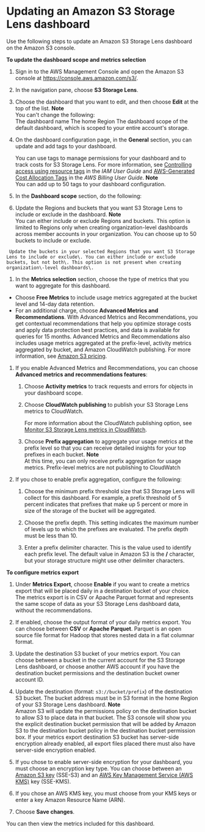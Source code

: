 # Updating an Amazon S3 Storage Lens dashboard<a name="storage_lens_console_editing"></a>

Use the following steps to update an Amazon S3 Storage Lens dashboard on the Amazon S3 console\.

**To update the dashboard scope and metrics selection**

1. Sign in to the AWS Management Console and open the Amazon S3 console at [https://console\.aws\.amazon\.com/s3/](https://console.aws.amazon.com/s3/)\.

1. In the navigation pane, choose **S3 Storage Lens**\.

1. Choose the dashboard that you want to edit, and then choose **Edit** at the top of the list\.
**Note**  
You can't change the following:  
The dashboard name 
The home Region
The dashboard scope of the default dashboard, which is scoped to your entire account's storage\.

1. On the dashboard configuration page, in the **General** section, you can update and add tags to your dashboard\.

   You can use tags to manage permissions for your dashboard and to track costs for S3 Storage Lens\. For more information, see [Controlling access using resource tags](https://docs.aws.amazon.com/IAM/latest/UserGuide/access_tags.html) in the *IAM User Guide* and [AWS\-Generated Cost Allocation Tags](https://docs.aws.amazon.com/awsaccountbilling/latest/aboutv2/aws-tags.html) in the *AWS Billing User Guide*\.
**Note**  
You can add up to 50 tags to your dashboard configuration\.

1.  In the **Dashboard scope** section, do the following:

   1.  Update the Regions and buckets that you want S3 Storage Lens to include or exclude in the dashboard\. 
**Note**  
You can either include or exclude Regions and buckets\. This option is limited to Regions only when creating organization\-level dashboards across member accounts in your organization\. 
You can choose up to 50 buckets to include or exclude\.

     Update the buckets in your selected Regions that you want S3 Storage Lens to include or exclude\. You can either include or exclude buckets, but not both\. This option is not present when creating organization\-level dashboards\.

1.  In the **Metrics selection** section, choose the type of metrics that you want to aggregate for this dashboard\.
   + Choose **Free Metrics** to include usage metrics aggregated at the bucket level and 14\-day data retention\. 
   + For an additional charge, choose **Advanced Metrics and Recommendations**\. With Advanced Metrics and Recommendations, you get contextual recommendations that help you optimize storage costs and apply data protection best practices, and data is available for queries for 15 months\. Advanced Metrics and Recommendations also includes usage metrics aggregated at the prefix\-level, activity metrics aggregated by bucket, and Amazon CloudWatch publishing\. For more information, see [Amazon S3 pricing](http://aws.amazon.com/s3/pricing/)\.

1. If you enable Advanced Metrics and Recommendations, you can choose **Advanced metrics and recommendations features**:

   1. Choose **Activity metrics** to track requests and errors for objects in your dashboard scope\. 

   1. Choose **CloudWatch publishing** to publish your S3 Storage Lens metrics to CloudWatch\.

      For more information about the CloudWatch publishing option, see [Monitor S3 Storage Lens metrics in CloudWatch](storage_lens_view_metrics_cloudwatch.md)\.

   1. Choose **Prefix aggregation** to aggregate your usage metrics at the prefix level so that you can receive detailed insights for your top prefixes in each bucket\.
**Note**  
At this time, you can only receive prefix aggregation for usage metrics\. Prefix\-level metrics are not publishing to CloudWatch

1. If you chose to enable prefix aggregation, configure the following:

   1. Choose the minimum prefix threshold size that S3 Storage Lens will collect for this dashboard\. For example, a prefix threshold of 5 percent indicates that prefixes that make up 5 percent or more in size of the storage of the bucket will be aggregated\. 

   1. Choose the prefix depth\. This setting indicates the maximum number of levels up to which the prefixes are evaluated\. The prefix depth must be less than 10\. 

   1. Enter a prefix delimiter character\. This is the value used to identify each prefix level\. The default value in Amazon S3 is the **/** character, but your storage structure might use other delimiter characters\.

**To configure metrics export**

1. Under **Metrics Export**, choose **Enable** if you want to create a metrics export that will be placed daily in a destination bucket of your choice\. The metrics export is in CSV or Apache Parquet format and represents the same scope of data as your S3 Storage Lens dashboard data, without the recommendations\.

1.  If enabled, choose the output format of your daily metrics export\. You can choose between **CSV** or **Apache Parquet**\. Parquet is an open source file format for Hadoop that stores nested data in a flat columnar format\.

1. Update the destination S3 bucket of your metrics export\. You can choose between a bucket in the current account for the S3 Storage Lens dashboard, or choose another AWS account if you have the destination bucket permissions and the destination bucket owner account ID\.

1. Update the destination \(format: `s3://bucket/prefix`\) of the destination S3 bucket\. The bucket address must be in S3 format in the home Region of your S3 Storage Lens dashboard\. 
**Note**  
Amazon S3 will update the permissions policy on the destination bucket to allow S3 to place data in that bucket\. 
 The S3 console will show you the explicit destination bucket permission that will be added by Amazon S3 to the destination bucket policy in the destination bucket permission box\. 
If your metrics export destination S3 bucket has server\-side encryption already enabled, all export files placed there must also have server\-side encryption enabled\. 

1. If you chose to enable server\-side encryption for your dashboard, you must choose an encryption key type\. You can choose between an [Amazon S3 key](https://docs.aws.amazon.com/AmazonS3/latest/userguide/UsingServerSideEncryption.html) \(SSE\-S3\) and an [AWS Key Management Service \(AWS KMS\)](https://docs.aws.amazon.com/AmazonS3/latest/userguide/UsingKMSEncryption.html) key \(SSE\-KMS\)\.

1.  If you chose an AWS KMS key, you must choose from your KMS keys or enter a key Amazon Resource Name \(ARN\)\.

1. Choose **Save changes**\.

You can then view the metrics included for this dashboard\.